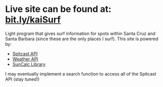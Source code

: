 # Live site can be found at: [bit.ly/kaiSurf](http://45.55.31.80/surfReport)
Light program that gives surf information for spots within Santa Cruz and Santa Barbara (since these are the only places I surf).
This site is powered by:
* [Spitcast API](http://www.spitcast.com/)
* [Weather API](https://www.wunderground.com/)
* [SunCalc Library](https://github.com/mourner/suncalc)

I may eventually implement a search function to access all of the Spitcast API (stay tuned!) 
